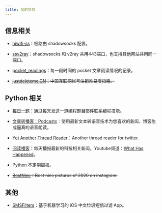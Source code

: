 ```yaml
---
title: 我的项目
---
```


## 信息相关

- [hiwifi-ss](https://github.com/qiwihui/hiwifi-ss)：极路由 shadowsocks 配置。

- [ssv2ray](https://github.com/qiwihui/ssv2ray)：shadowsocks 和 v2ray 共用443端口，也支持其他网站共用同一端口。

- [pocket_readings](https://github.com/qiwihui/pocket_readings)：每一段时间的 pocket 文章阅读情况的记录。

- <del>[justdeleteme.CN](justdeleteme.qiwihui.com/)：中国互联网帐号注销难易度指南。</del>

## Python 相关

- [每日一题](https://codedays.app/)：通过每天发送一道编程题目邮件联系编程技能。

- [文章转播客：Podcastx](https://podcastx.qiwihui.com/)：使用最新文本转语音技术为您喜欢的新闻、博客生成逼真的语音朗读。

- [Yet Another Thread Reader](https://yatr.qiwihui.com)：Another thread reader for twitter.

- [阅读播客](https://rs.qiwihui.com)：每天播报最新的科技相关新闻，Youtube频道：[What Has Happened](https://www.youtube.com/channel/UCtBC7TAJdSvsxT1F_sYceXA)。

- [Python 不定期周报](https://pyweekly.qiwihui.com/)。

- <del>[BestNine](https://github.com/qiwihui/bestnine)：Best nine pictures of 2020 on instagram.</del>

## 其他

- [SMSFilters](https://github.com/qiwihui/SMSFilters)：基于机器学习的 iOS 中文垃圾短信过滤 App。
